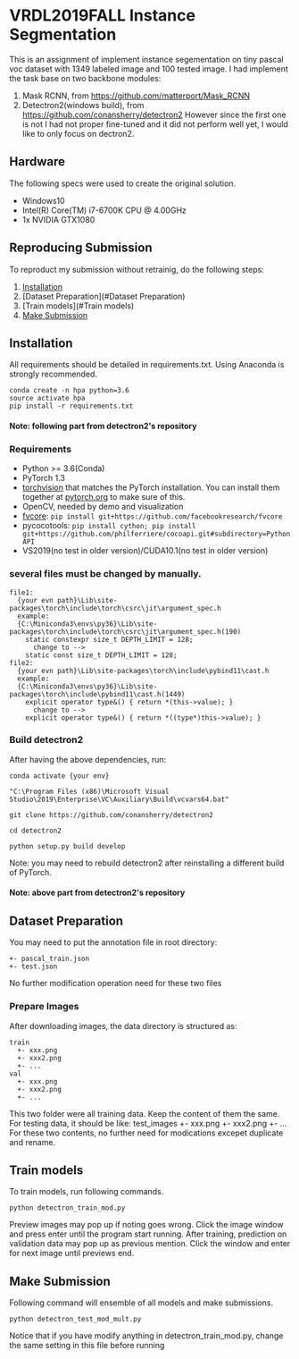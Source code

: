 # VRDL2019FALL Instance Segmentation
This is an assignment of implement instance segementation on tiny pascal voc dataset with 1349 labeled image and 100 tested image.
I had implement the task base on two backbone modules:
1. Mask RCNN, from https://github.com/matterport/Mask_RCNN
2. Detectron2(windows build), from https://github.com/conansherry/detectron2
However since the first one is not I had not proper fine-tuned and it did not perform well yet, I would like to only focus on dectron2.

## Hardware
The following specs were used to create the original solution.
- Windows10
- Intel(R) Core(TM) i7-6700K CPU @ 4.00GHz
- 1x NVIDIA GTX1080 

## Reproducing Submission
To reproduct my submission without retrainig, do the following steps:
1. [Installation](#installation)
2. [Dataset Preparation](#Dataset Preparation)
3. [Train models](#Train models)
4. [Make Submission](#make-submission)

## Installation
All requirements should be detailed in requirements.txt. Using Anaconda is strongly recommended.
```
conda create -n hpa python=3.6
source activate hpa
pip install -r requirements.txt
```
#### Note: following part from detectron2's repository ####

### Requirements
- Python >= 3.6(Conda)
- PyTorch 1.3
- [torchvision](https://github.com/pytorch/vision/) that matches the PyTorch installation.
	You can install them together at [pytorch.org](https://pytorch.org) to make sure of this.
- OpenCV, needed by demo and visualization
- [fvcore](https://github.com/facebookresearch/fvcore/): `pip install git+https://github.com/facebookresearch/fvcore`
- pycocotools: `pip install cython; pip install git+https://github.com/philferriere/cocoapi.git#subdirectory=PythonAPI`
- VS2019(no test in older version)/CUDA10.1(no test in older version)

### several files must be changed by manually.
```
file1: 
  {your evn path}\Lib\site-packages\torch\include\torch\csrc\jit\argument_spec.h
  example:
  {C:\Miniconda3\envs\py36}\Lib\site-packages\torch\include\torch\csrc\jit\argument_spec.h(190)
    static constexpr size_t DEPTH_LIMIT = 128;
      change to -->
    static const size_t DEPTH_LIMIT = 128;
file2: 
  {your evn path}\Lib\site-packages\torch\include\pybind11\cast.h
  example:
  {C:\Miniconda3\envs\py36}\Lib\site-packages\torch\include\pybind11\cast.h(1449)
    explicit operator type&() { return *(this->value); }
      change to -->
    explicit operator type&() { return *((type*)this->value); }
```

### Build detectron2

After having the above dependencies, run:
```
conda activate {your env}

"C:\Program Files (x86)\Microsoft Visual Studio\2019\Enterprise\VC\Auxiliary\Build\vcvars64.bat"

git clone https://github.com/conansherry/detectron2

cd detectron2

python setup.py build develop
```
Note: you may need to rebuild detectron2 after reinstalling a different build of PyTorch.

#### Note: above part from detectron2's repository ####

## Dataset Preparation
You may need to put the annotation file in root directory:
```
+- pascal_train.json
+- test.json
```
No further modification operation need for these two files
### Prepare Images
After downloading images, the data directory is structured as:
```
train
  +- xxx.png
  +- xxx2.png
  +- ...
val
  +- xxx.png
  +- xxx2.png
  +- ...
```
This two folder were all training data. Keep the content of them the same.
For testing data, it should be like:
test_images
  +- xxx.png
  +- xxx2.png
  +- ...
For these two contents, no further need for modications excepet duplicate and rename.

## Train models
To train models, run following commands.
```
python detectron_train_mod.py
```
Preview images may pop up if noting goes wrong. Click the image window and press enter until the program start running.
After training, prediction on validation data may pop up as previous mention. Click the window and enter for next image until previews end.

## Make Submission
Following command will ensemble of all models and make submissions.
```
python detectron_test_mod_mult.py
```
Notice that if you have modify anything in detectron_train_mod.py, change the same setting in this file before running
